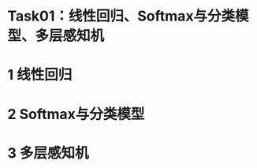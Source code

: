 Task01：线性回归、Softmax与分类模型、多层感知机
============================================

# 1 线性回归 

# 2 Softmax与分类模型


# 3 多层感知机
